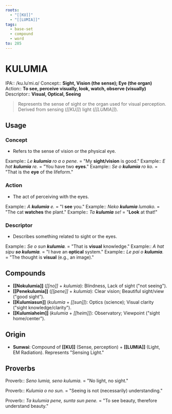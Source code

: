 ```yaml
---
roots:
  - "[[KU]]"
  - "[[LUMIA]]"
tags:
  - base-set
  - compound
  - word
to: 285
---
```

# KULUMIA

IPA::           /ku.luˈmi.ɑ/
Concept::       **Sight, Vision (the sense); Eye (the organ)**
Action::        **To see, perceive visually, look, watch, observe (visually)**
Descriptor::    **Visual, Optical, Seeing**

> Represents the sense of sight or the organ used for visual perception. Derived from sensing (*[[KU]]*) light (*[[LUMIA]]*).

## Usage

### Concept
*   Refers to the sense of vision or the physical eye.

Example::   *Le **kulumia** ro a o pene.* = "My **sight/vision** is good."
Example::   *E hat **kulumia** re.* = "You have two **eyes**."
Example::   *Se o **kulumia** ro ko.* = "That is the **eye** of the lifeform."

### Action
*   The act of perceiving with the eyes.

Example::   *A **kulumia** e.* = "I **see** you."
Example::   *Neko **kulumia** lumako.* = "The cat **watches** the plant."
Example::   *Ta **kulumia** se!* = "**Look** at that!"

### Descriptor
*   Describes something related to sight or the eyes.

Example::   *Se o sun **kulumia**.* = "That is **visual** knowledge."
Example::   *A hat sipu **so kulumia**.* = "I have an **optical** system."
Example::   *Le pai o **kulumia**.* = "The thought is **visual** (e.g., an image)."

## Compounds
*   **[[Nokulumia]]** (*[[no]]* + *kulumia*): Blindness, Lack of sight ("not seeing").
*   **[[Penekulumia]]** (*[[pene]]* + *kulumia*): Clear vision; Beautiful sight/view ("good sight").
*   **[[Kulumiasun]]** (*kulumia* + *[[sun]]*): Optics (science); Visual clarity ("sight knowledge/clarity").
*   **[[Kulumiaheim]]** (*kulumia* + *[[heim]]*): Observatory; Viewpoint ("sight home/center"). 

## Origin
*   **Sunwai**: Compound of **[[KU]]** (Sense, perception) + **[[LUMIA]]** (Light, EM Radiation). Represents "Sensing Light."

## Proverbs

Proverb:: *Seno lumia, seno kulumia.* = "No light, no sight."

Proverb:: *Kulumia o no sun.* = "Seeing is not (necessarily) understanding."

Proverb:: *Ta kulumia pene, sunta sun pene.* = "To see beauty, therefore understand beauty."